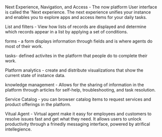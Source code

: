 Next Experience, Navigation, and Access - The now platform User interface is called the 'Next experience. The next experience unifies your instance and enables you to explore apps and access items for your daily tasks.

List and filters - View how lists of records are displayed and determine which records appear in a list by applying a set of conditions.

forms - a form displays information through fields and is where agents do most of their work.

tasks- defined activites in the platform that people do to complete their work.

Platform analytics - create and distribute visualizations that show the current state of instance data.

knowledge management - Allows for the sharing of information in the platform through articles for self-help, troubleshooting, and task resolution.

Service Catalog - you can browser catalog items to request services and product offerings in the platform.

Vitual Agent - Virtual agent make it easy for employees and customers to resolve issues fast and get what they need. It allows users to unlock productivity through a frinedly messaging interface, powered by atrifical intellegience.